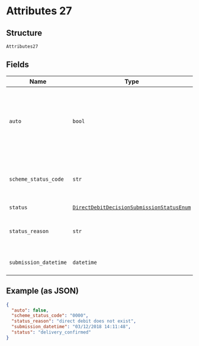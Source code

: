 
# Attributes 27

## Structure

`Attributes27`

## Fields

| Name | Type | Tags | Description |
|  --- | --- | --- | --- |
| `auto` | `bool` | Optional | Indicates if the submission was created automatically by the system (`true`) or manually (`false`).<br>**Default**: `False` |
| `scheme_status_code` | `str` | Optional | Scheme-specific status (if submission has been submitted to a scheme) |
| `status` | [`DirectDebitDecisionSubmissionStatusEnum`](../../doc/models/direct-debit-decision-submission-status-enum.md) | Optional | - |
| `status_reason` | `str` | Optional | Reason for submission failure if status is `delivery_failed` |
| `submission_datetime` | `datetime` | Optional | Date and time of the submission |

## Example (as JSON)

```json
{
  "auto": false,
  "scheme_status_code": "0000",
  "status_reason": "direct debit does not exist",
  "submission_datetime": "03/12/2018 14:11:48",
  "status": "delivery_confirmed"
}
```


